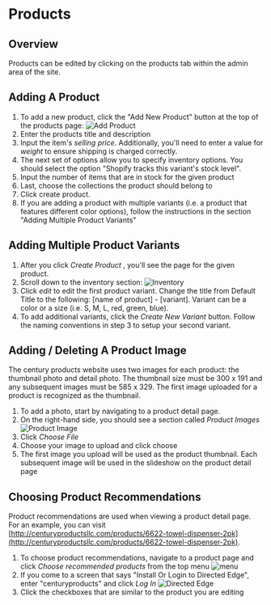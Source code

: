 # Products #

## Overview ##

Products can be edited by clicking on the products tab within the admin area of the site.

## Adding A Product ##

1. To add a new product, click the "Add New Product" button at the top of the products page: ![Add Product][one]
2. Enter the products title and description
3. Input the item's *selling price*. Additionally, you'll need to enter a value for *weight* to ensure shipping is charged correctly.
4. The next set of options allow you to specify inventory options. You should select the option "Shopify tracks this variant's stock level".
5. Input the number of items that are in stock for the given product
6. Last, choose the collections the product should belong to
7. Click create product. 
8. If you are adding a product with multiple variants (i.e. a product that features different color options), follow the instructions in the section "Adding Multiple Product Variants"

## Adding Multiple Product Variants ##

1. After you click *Create Product* , you'll see the page for the given product.
2. Scroll down to the inventory section: ![Inventory][two]
3. Click *edit* to edit the first product variant. Change the title from Default Title to the following: [name of product] - [variant]. Variant can be a color or a size (i.e. S, M, L, red, green, blue).
4. To add additional variants, click the *Create New Variant* button. Follow the naming conventions in step 3 to setup your second variant.

## Adding / Deleting A Product Image ##

The century products website uses two images for each product: the thumbnail photo and detail photo. The thumbnail size must be 300 x 191 and any subsequent images must be 585 x 329. The first image uploaded for a product is recognized as the thumbnail.

1. To add a photo, start by navigating to a product detail page. 
2. On the right-hand side, you should see a section called *Product Images* ![Product Image][three]
3. Click *Choose File*
4. Choose your image to upload and click choose
5. The first image you upload will be used as the product thumbnail. Each subsequent image will be used in the slideshow on the product detail page

## Choosing Product Recommendations ##

Product recommendations are used when viewing a product detail page. For an example, you can visit [http://centuryproductsllc.com/products/6622-towel-dispenser-2pk](http://centuryproductsllc.com/products/6622-towel-dispenser-2pk).

1. To choose product recommendations, navigate to a product page and click *Choose recommended products* from the top menu ![menu][one]
2. If you come to a screen that says "Install Or Login to Directed Edge", enter "centuryproducts" and click *Log In* ![Directed Edge][four]
3. Click the checkboxes that are similar to the product you are editing

[one]:../images/add-new-product.png
[two]:../images/inventory.png
[three]:../images/product-images.png
[four]:../images/de.png